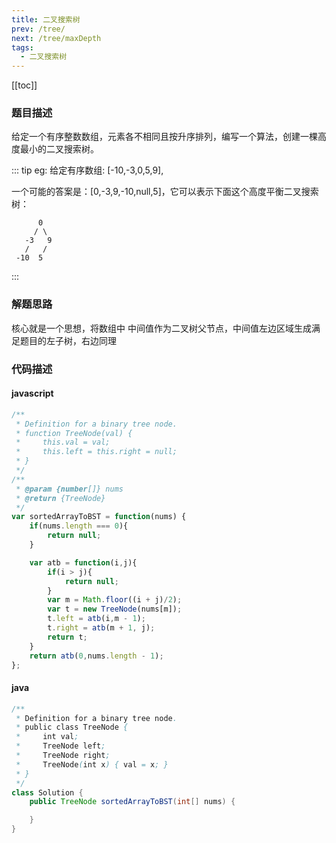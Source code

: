 ```yaml
---
title: 二叉搜索树
prev: /tree/
next: /tree/maxDepth
tags:
  - 二叉搜索树  
---
```


[[toc]]

### 题目描述
给定一个有序整数数组，元素各不相同且按升序排列，编写一个算法，创建一棵高度最小的二叉搜索树。

::: tip eg:
给定有序数组: [-10,-3,0,5,9],

一个可能的答案是：[0,-3,9,-10,null,5]，它可以表示下面这个高度平衡二叉搜索树：

          0 
         / \ 
       -3   9 
       /   / 
     -10  5 

:::

### 解题思路

核心就是一个思想，将数组中 中间值作为二叉树父节点，中间值左边区域生成满足题目的左子树，右边同理

### 代码描述

#### javascript
```js
/**
 * Definition for a binary tree node.
 * function TreeNode(val) {
 *     this.val = val;
 *     this.left = this.right = null;
 * }
 */
/**
 * @param {number[]} nums
 * @return {TreeNode}
 */
var sortedArrayToBST = function(nums) {
    if(nums.length === 0){
        return null;
    }

    var atb = function(i,j){
        if(i > j){
            return null;
        }
        var m = Math.floor((i + j)/2);
        var t = new TreeNode(nums[m]);
        t.left = atb(i,m - 1);
        t.right = atb(m + 1, j);
        return t;
    }
    return atb(0,nums.length - 1);
};
```
#### java
```java
/**
 * Definition for a binary tree node.
 * public class TreeNode {
 *     int val;
 *     TreeNode left;
 *     TreeNode right;
 *     TreeNode(int x) { val = x; }
 * }
 */
class Solution {
    public TreeNode sortedArrayToBST(int[] nums) {

    }
}
```

